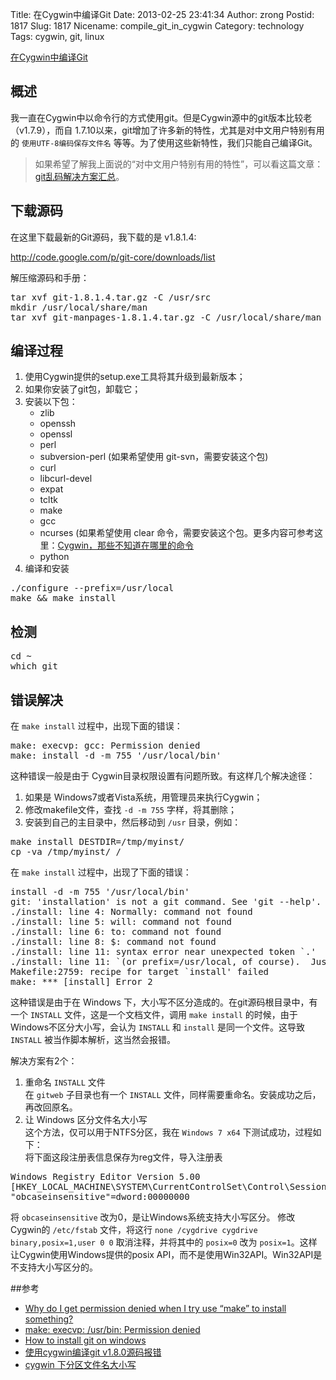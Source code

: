 Title: 在Cygwin中编译Git
Date: 2013-02-25 23:41:34
Author: zrong
Postid: 1817
Slug: 1817
Nicename: compile_git_in_cygwin
Category: technology
Tags: cygwin, git, linux

[在Cygwin中编译Git](http://zengrong.net/post/1817.htm)

## 概述

我一直在Cygwin中以命令行的方式使用git。但是Cygwin源中的git版本比较老（v1.7.9），而自 1.7.10以来，git增加了许多新的特性，尤其是对中文用户特别有用的 `使用UTF-8编码保存文件名` 等等。为了使用这些新特性，我们只能自己编译Git。

>如果希望了解我上面说的“对中文用户特别有用的特性”，可以看这篇文章：[git乱码解决方案汇总](http://zengrong.net/post/1249.htm)。

## 下载源码

在这里下载最新的Git源码，我下载的是 v1.8.1.4:

<http://code.google.com/p/git-core/downloads/list>

解压缩源码和手册：<!--more-->

<pre lang="BASH">
tar xvf git-1.8.1.4.tar.gz -C /usr/src
mkdir /usr/local/share/man
tar xvf git-manpages-1.8.1.4.tar.gz -C /usr/local/share/man
</pre>

## 编译过程

1. 使用Cygwin提供的setup.exe工具将其升级到最新版本；
2. 如果你安装了git包，卸载它；
3. 安装以下包：
	* zlib
	* openssh
	* openssl
	* perl
	* subversion-perl (如果希望使用 git-svn，需要安装这个包)
	* curl
	* libcurl-devel
	* expat
	* tcltk
	* make
	* gcc
	* ncurses (如果希望使用 clear 命令，需要安装这个包。更多内容可参考这里：[Cygwin，那些不知道在哪里的命令](http://zengrong.net/post/1812.htm)
	* python
4. 编译和安装  
<pre lang="BASH">
./configure --prefix=/usr/local
make && make install
</pre>


## 检测

<pre lang="BASH">
cd ~
which git
</pre>

## 错误解决

在 `make install` 过程中，出现下面的错误：

<pre lang="BASH">
make: execvp: gcc: Permission denied
make: install -d -m 755 '/usr/local/bin'
</pre>

这种错误一般是由于 Cygwin目录权限设置有问题所致。有这样几个解决途径：

1. 如果是 Windows7或者Vista系统，用管理员来执行Cygwin；
2. 修改makefile文件，查找 `-d -m 755` 字样，将其删除；
3. 安装到自己的主目录中，然后移动到 `/usr` 目录，例如：
<pre lang="BASH">
make install DESTDIR=/tmp/myinst/
cp -va /tmp/myinst/ /
</pre>

在 `make install` 过程中，出现了下面的错误：

<pre lang="BASH">
install -d -m 755 '/usr/local/bin'
git: 'installation' is not a git command. See 'git --help'.
./install: line 4: Normally: command not found
./install: line 5: will: command not found
./install: line 6: to: command not found
./install: line 8: $: command not found
./install: line 11: syntax error near unexpected token `.'
./install: line 11: `(or prefix=/usr/local, of course).  Just like any program suite'
Makefile:2759: recipe for target `install' failed
make: *** [install] Error 2
</pre>

这种错误是由于在 Windows 下，大小写不区分造成的。在git源码根目录中，有一个 `INSTALL` 文件，这是一个文档文件，调用 `make install` 的时候，由于Windows不区分大小写，会认为 `INSTALL` 和 `install` 是同一个文件。这导致 `INSTALL` 被当作脚本解析，这当然会报错。

解决方案有2个：
1. 重命名 `INSTALL` 文件  
在 `gitweb` 子目录也有一个 `INSTALL` 文件，同样需要重命名。安装成功之后，再改回原名。
2. 让 Windows 区分文件名大小写  
这个方法，仅可以用于NTFS分区，我在 `Windows 7 x64` 下测试成功，过程如下：  
将下面这段注册表信息保存为reg文件，导入注册表  
<pre>
Windows Registry Editor Version 5.00
[HKEY_LOCAL_MACHINE\SYSTEM\CurrentControlSet\Control\Session Manager\kernel]
"obcaseinsensitive"=dword:00000000
</pre>
将 `obcaseinsensitive` 改为0，是让Windows系统支持大小写区分。
修改Cygwin的 `/etc/fstab` 文件，将这行 `none /cygdrive cygdrive binary,posix=1,user 0 0` 取消注释，并将其中的 `posix=0` 改为 `posix=1`。这样让Cygwin使用Windows提供的posix API，而不是使用Win32API。Win32API是不支持大小写区分的。

##参考

* [Why do I get permission denied when I try use “make” to install something?](http://stackoverflow.com/questions/9106536/why-do-i-get-permission-denied-when-i-try-use-make-to-install-something)
* [make: execvp: /usr/bin: Permission denied](https://bbs.archlinux.org/viewtopic.php?id=57631)
* [How to install git on windows](http://blog.laranjee.com/how-to-install-git-on-windows/)
* [使用cygwin编译git v1.8.0源码报错](http://bbs.csdn.net/topics/390254119)
* [cygwin 下分区文件名大小写](http://blog.chinaunix.net/uid-20727076-id-1885394.html)
